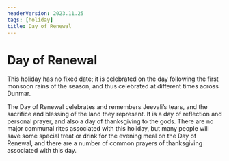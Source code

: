 ```yaml
---
headerVersion: 2023.11.25
tags: [holiday]
title: Day of Renewal
---
```

# Day of Renewal

This holiday has no fixed date; it is celebrated on the day following the first monsoon rains of the season, and thus celebrated at different times across Dunmar. 

The Day of Renewal celebrates and remembers Jeevali’s tears, and the sacrifice and blessing of the land they represent. It is a day of reflection and personal prayer, and also a day of thanksgiving to the gods. There are no major communal rites associated with this holiday, but many people will save some special treat or drink for the evening meal on the Day of Renewal, and there are a number of common prayers of thanksgiving associated with this day. 